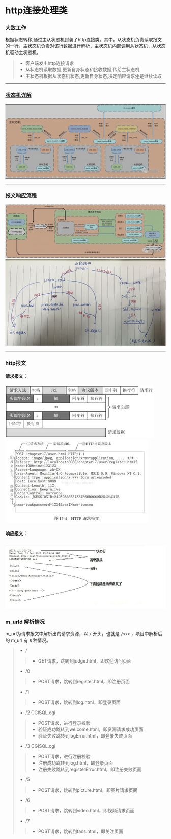 http连接处理类
===============
### 大致工作
根据状态转移,通过主从状态机封装了http连接类。其中，从状态机负责读取报文的一行，主状态机负责对该行数据进行解析，主状态机内部调用从状态机，从状态机驱动主状态机。
> * 客户端发出http连接请求
> * 从状态机读取数据,更新自身状态和接收数据,传给主状态机
> * 主状态机根据从状态机状态,更新自身状态,决定响应请求还是继续读取

---------------------------------------
### [状态机详解](https://blog.csdn.net/qq_34039018/article/details/103603932)
![状态机转换](./img/004.JPG)

---------------------------------------
### 报文响应流程
![报文响应流程](./img/005.JPG)
![报文响应流程2](./img/006.png)

---------------------------------------
### http报文
#### 请求报文：
![请求报文格式](./img/001.jpg)\
![请求报文解析](./img/002.jpg)
#### 响应报文：
![响应报文](./img/003.png)
---------------------------------------
### m_urld 解析情况
m_url为请求报文中解析出的请求资源，以 `/` 开头，也就是 `/xxx` ，项目中解析后的 m_url 有 `8` 种情况。

>* / 
>>* GET请求，跳转到judge.html，即欢迎访问页面
>* /0
>>* POST请求，跳转到register.html，即注册页面
>* /1
>>* POST请求，跳转到log.html，即登录页面
>* /2 CGISQL.cgi
>>* POST请求，进行登录校验
>>* 验证成功跳转到welcome.html，即资源请求成功页面
>>* 验证失败跳转到logError.html，即登录失败页面
>* /3 CGISQL.cgi
>>* POST请求，进行注册校验
>>* 注册成功跳转到log.html，即登录页面
>>* 注册失败跳转到registerError.html，即注册失败页面
>* /5
>>* POST请求，跳转到picture.html，即图片请求页面
>* /6
>>* POST请求，跳转到video.html，即视频请求页面
>* /7
>>* POST请求，跳转到fans.html，即关注页面
